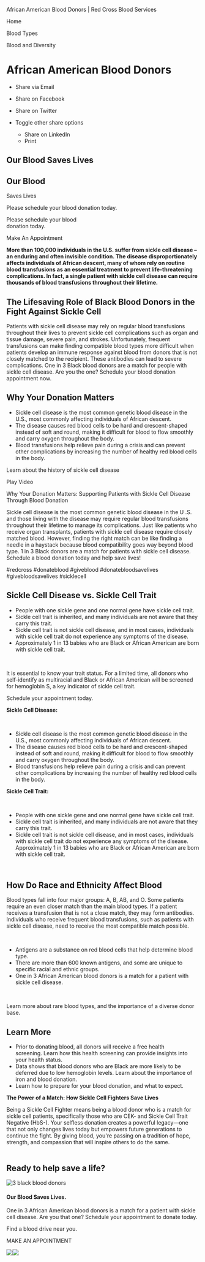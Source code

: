 African American Blood Donors | Red Cross Blood Services

Home

Blood Types

Blood and Diversity

# African American Blood Donors

*   Share via Email
    
*   Share on Facebook
    
*   Share on Twitter
    
*   Toggle other share options
    
    *   Share on LinkedIn
    *   Print
    
    
    

 

## Our Blood Saves Lives

## Our Blood  
Saves Lives

Please schedule your blood donation today.

Please schedule your blood  
donation today.

 Make An Appointment 

**More than 100,000 individuals in the U.S. suffer from sickle cell disease – an enduring and often invisible condition. The disease disproportionately affects individuals of African descent, many of whom rely on routine blood transfusions as an essential treatment to prevent life-threatening complications. In fact, a single patient with sickle cell disease can require thousands of blood transfusions throughout their lifetime.**

## The Lifesaving Role of Black Blood Donors in the Fight Against Sickle Cell

Patients with sickle cell disease may rely on regular blood transfusions throughout their lives to prevent sickle cell complications such as organ and tissue damage, severe pain, and strokes. Unfortunately, frequent transfusions can make finding compatible blood types more difficult when patients develop an immune response against blood from donors that is not closely matched to the recipient. These antibodies can lead to severe complications. One in 3 Black blood donors are a match for people with sickle cell disease. Are you the one? Schedule your blood donation appointment now.

## Why Your Donation Matters

*   Sickle cell disease is the most common genetic blood disease in the U.S., most commonly affecting individuals of African descent.
*   The disease causes red blood cells to be hard and crescent-shaped instead of soft and round, making it difficult for blood to flow smoothly and carry oxygen throughout the body.
*   Blood transfusions help relieve pain during a crisis and can prevent other complications by increasing the number of healthy red blood cells in the body.

Learn about the history of sickle cell disease

  Play Video

Why Your Donation Matters: Supporting Patients with Sickle Cell Disease Through Blood Donation

Sickle cell disease is the most common genetic blood disease in the U .S. and those living with the disease may require regular blood transfusions throughout their lifetime to manage its complications. Just like patients who receive organ transplants, patients with sickle cell disease require closely matched blood. However, finding the right match can be like finding a needle in a haystack because blood compatibility goes way beyond blood type. 1 in 3 Black donors are a match for patients with sickle cell disease. Schedule a blood donation today and help save lives!  
  
#redcross #donateblood #giveblood #donatebloodsavelives #givebloodsavelives #sicklecell

## Sickle Cell Disease vs. Sickle Cell Trait

*   People with one sickle gene and one normal gene have sickle cell trait.
*   Sickle cell trait is inherited, and many individuals are not aware that they carry this trait.
*   Sickle cell trait is not sickle cell disease, and in most cases, individuals with sickle cell trait do not experience any symptoms of the disease.
*   Approximately 1 in 13 babies who are Black or African American are born with sickle cell trait.

 

It is essential to know your trait status. For a limited time, all donors who self-identify as multiracial and Black or African American will be screened for hemoglobin S, a key indicator of sickle cell trait. 

Schedule your appointment today.

**Sickle Cell Disease:**

 

*   Sickle cell disease is the most common genetic blood disease in the U.S., most commonly affecting individuals of African descent.
*   The disease causes red blood cells to be hard and crescent-shaped instead of soft and round, making it difficult for blood to flow smoothly and carry oxygen throughout the body.
*   Blood transfusions help relieve pain during a crisis and can prevent other complications by increasing the number of healthy red blood cells in the body.

**Sickle Cell Trait:**

 

*   People with one sickle gene and one normal gene have sickle cell trait.
*   Sickle cell trait is inherited, and many individuals are not aware that they carry this trait.
*   Sickle cell trait is not sickle cell disease, and in most cases, individuals with sickle cell trait do not experience any symptoms of the disease.
    Approximately 1 in 13 babies who are Black or African American are born with sickle cell trait.

 

## How Do Race and Ethnicity Affect Blood

Blood types fall into four major groups: A, B, AB, and O. Some patients require an even closer match than the main blood types. If a patient receives a transfusion that is not a close match, they may form antibodies. Individuals who receive frequent blood transfusions, such as patients with sickle cell disease, need to receive the most compatible match possible.

 

*   Antigens are a substance on red blood cells that help determine blood type.
*   There are more than 600 known antigens, and some are unique to specific racial and ethnic groups.
*   One in 3 African American blood donors is a match for a patient with sickle cell disease.

 

Learn more about rare blood types, and the importance of a diverse donor base.

## Learn More

*   Prior to donating blood, all donors will receive a free health screening. Learn how this health screening can provide insights into your health status.
*   Data shows that blood donors who are Black are more likely to be deferred due to low hemoglobin levels. Learn about the importance of iron and blood donation.
*   Learn how to prepare for your blood donation, and what to expect.

**The Power of a Match: How Sickle Cell Fighters Save Lives**

  
Being a Sickle Cell Fighter means being a blood donor who is a match for sickle cell patients, specifically those who are CEK- and Sickle Cell Trait Negative (HbS-). Your selfless donation creates a powerful legacy—one that not only changes lives today but empowers future generations to continue the fight. By giving blood, you're passing on a tradition of hope, strength, and compassion that will inspire others to do the same.  
 

## Ready to help save a life?

![3 black blood donors](/content/dam/redcrossblood/african-american-blood-donors/844e04e6f6494292aae8e2cf5f180a96_1.jpeg.jpg.transform/1288/q82/feature/image.jpeg)

#### Our Blood Saves Lives.

One in 3 African American blood donors is a match for a patient with sickle cell disease. Are you that one? Schedule your appointment to donate today.

 Find a blood drive near you.

 MAKE AN APPOINTMENT 

![](https://trkn.us/pixel/conv/ppt=24457;g=schedule_appointment;gid=60688;ord=9760979438905.7;v=120)![](https://arttrk.com/pixel/?ad_log=referer&action=content&pixid=419a4074-f5ea-4a41-bf78-52072e9cc044)